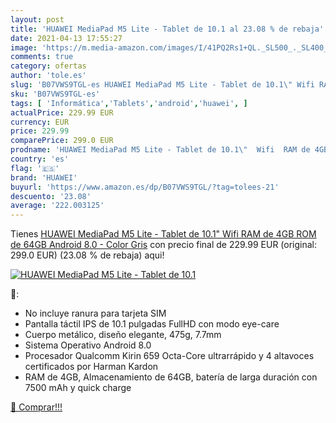 ```yaml
---
layout: post
title: 'HUAWEI MediaPad M5 Lite - Tablet de 10.1 al 23.08 % de rebaja'
date: 2021-04-13 17:55:27
image: 'https://m.media-amazon.com/images/I/41PQ2Rs1+QL._SL500_._SL400_.jpg'
comments: true
category: ofertas
author: 'tole.es'
slug: 'B07VWS9TGL-es HUAWEI MediaPad M5 Lite - Tablet de 10.1\" Wifi RAM de 4GB...'
sku: 'B07VWS9TGL-es'
tags: [ 'Informática','Tablets','android','huawei', ]
actualPrice: 229.99 EUR
currency: EUR
price: 229.99
comparePrice: 299.0 EUR
prodname: 'HUAWEI MediaPad M5 Lite - Tablet de 10.1\"  Wifi  RAM de 4GB  ROM de 64GB  Android 8.0  - Color Gris'
country: 'es'
flag: '🇪🇸'
brand: 'HUAWEI'
buyurl: 'https://www.amazon.es/dp/B07VWS9TGL/?tag=tolees-21'
descuento: '23.08'
average: '222.003125'
---
```


Tienes [HUAWEI MediaPad M5 Lite - Tablet de 10.1\"  Wifi  RAM de 4GB  ROM de 64GB  Android 8.0  - Color Gris](https://www.amazon.es/dp/B07VWS9TGL/?tag=tolees-21) con precio final de  229.99 EUR (original: 299.0 EUR) (23.08 %  de rebaja) aqui!

[![HUAWEI MediaPad M5 Lite - Tablet de 10.1](https://m.media-amazon.com/images/I/41PQ2Rs1+QL._SL500_._SL400_.jpg)](https://www.amazon.es/dp/B07VWS9TGL/?tag=tolees-21)

🔎:

- No incluye ranura para tarjeta SIM
- Pantalla táctil IPS de 10.1 pulgadas FullHD con modo eye-care
- Cuerpo metálico, diseño elegante, 475g, 7.7mm
- Sistema Operativo Android 8.0
- Procesador Qualcomm Kirin 659 Octa-Core ultrarrápido y 4 altavoces certificados por Harman Kardon
- RAM de 4GB, Almacenamiento de 64GB, batería de larga duración con 7500 mAh y quick charge

[🛒 Comprar!!!](https://www.amazon.es/dp/B07VWS9TGL/?tag=tolees-21)
